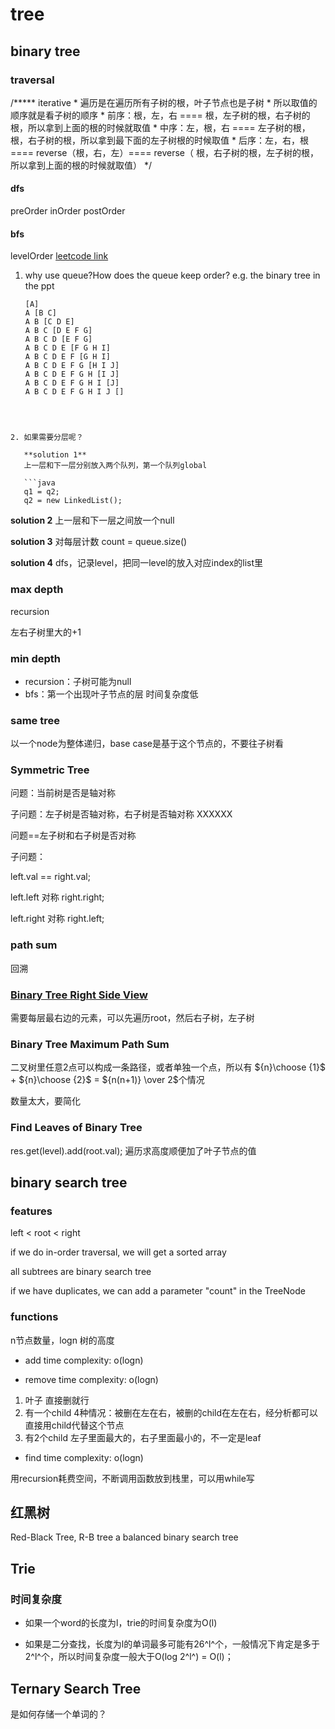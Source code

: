 # tree
## binary tree

### traversal

/***** iterative
     * 遍历是在遍历所有子树的根，叶子节点也是子树
     * 所以取值的顺序就是看子树的顺序
     * 前序：根，左，右 ==== 根，左子树的根，右子树的根，所以拿到上面的根的时候就取值
     * 中序：左，根，右 ==== 左子树的根，根，右子树的根，所以拿到最下面的左子树根的时候取值
     * 后序：左，右，根 ==== reverse（根，右，左）==== reverse（ 根，右子树的根，左子树的根，所以拿到上面的根的时候就取值）
     */
#### dfs
preOrder
inOrder
postOrder

#### bfs
levelOrder
[leetcode link](https://leetcode-cn.com/problems/binary-tree-level-order-traversal/)

1. why use queue?How does the queue keep order?
   e.g. the binary tree in the ppt
   ```
   [A]
   A [B C]
   A B [C D E]
   A B C [D E F G]
   A B C D [E F G]
   A B C D E [F G H I]
   A B C D E F [G H I]
   A B C D E F G [H I J]
   A B C D E F G H [I J]
   A B C D E F G H I [J]
   A B C D E F G H I J []
   ```
```



2. 如果需要分层呢？

   **solution 1**
   上一层和下一层分别放入两个队列，第一个队列global

   ```java
   q1 = q2;
   q2 = new LinkedList();
```

   **solution 2**
   上一层和下一层之间放一个null

   **solution 3**
   对每层计数 count = queue.size()

   **solution 4**
   dfs，记录level，把同一level的放入对应index的list里



### max depth

recursion 

左右子树里大的+1

### min depth

- recursion：子树可能为null
- bfs：第一个出现叶子节点的层     时间复杂度低

### same tree

以一个node为整体递归，base case是基于这个节点的，不要往子树看

### Symmetric Tree

问题：当前树是否是轴对称

子问题：左子树是否轴对称，右子树是否轴对称 XXXXXX

问题==左子树和右子树是否对称

子问题：

left.val == right.val;

left.left 对称 right.right;

left.right 对称 right.left;

### path sum

回溯

### [Binary Tree Right Side View](https://leetcode-cn.com/problems/binary-tree-right-side-view/)

需要每层最右边的元素，可以先遍历root，然后右子树，左子树

### Binary Tree Maximum Path Sum
二叉树里任意2点可以构成一条路径，或者单独一个点，所以有
${n}\choose {1}$ + ${n}\choose {2}$ = ${n(n+1)} \over 2$个情况

数量太大，要简化

### Find Leaves of Binary Tree
res.get(level).add(root.val);
遍历求高度顺便加了叶子节点的值

## binary search tree

### features

left < root < right

if we do in-order traversal,  we will get a sorted array

all subtrees are binary search tree

if we have duplicates, we can add a parameter "count" in the TreeNode

### functions
n节点数量，logn 树的高度
- add   time complexity: o(logn)

- remove  time complexity: o(logn)
1. 叶子
直接删就行
2. 有一个child
4种情况：被删在左在右，被删的child在左在右，经分析都可以直接用child代替这个节点
3. 有2个child
左子里面最大的，右子里面最小的，不一定是leaf

- find  time complexity: o(logn)

用recursion耗费空间，不断调用函数放到栈里，可以用while写


## 红黑树
Red-Black Tree, R-B tree
a balanced binary search tree



## Trie

### 时间复杂度

- 如果一个word的长度为l，trie的时间复杂度为O(l)

- 如果是二分查找，长度为l的单词最多可能有26^l^个，一般情况下肯定是多于2^l^个，所以时间复杂度一般大于O(log 2^l^) =  O(l)；





## Ternary Search Tree

是如何存储一个单词的？

